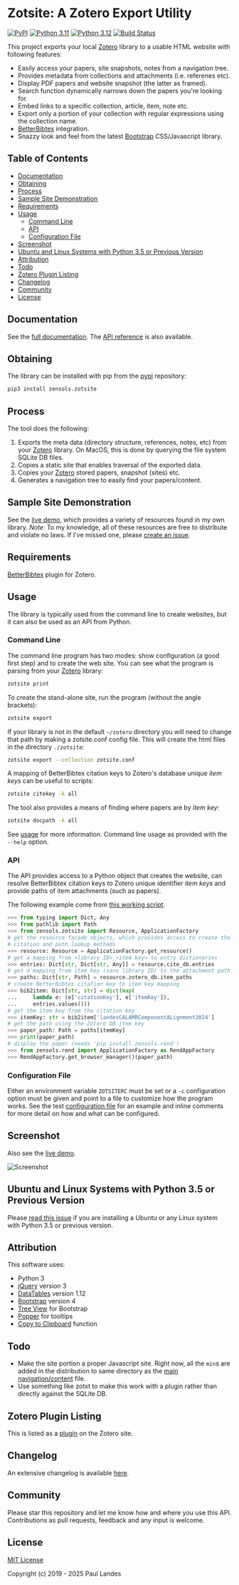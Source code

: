 # Zotsite: A Zotero Export Utility

[![PyPI][pypi-badge]][pypi-link]
[![Python 3.11][python311-badge]][python311-link]
[![Python 3.12][python311-badge]][python312-link]
[![Build Status][build-badge]][build-link]

This project exports your local [Zotero] library to a usable HTML website with
following features:

* Easily access your papers, site snapshots, notes from a navigation tree.
* Provides metadata from collections and attachments (i.e. referenes etc).
* Display PDF papers and website snapshot (the latter as framed).
* Search function dynamically narrows down the papers you're looking for.
* Embed links to a specific collection, article, item, note etc.
* Export only a portion of your collection with regular expressions using the
  collection name.
* [BetterBibtex] integration.
* Snazzy look and feel from the latest [Bootstrap] CSS/Javascript library.

<!-- markdown-toc start - Don't edit this section. Run M-x markdown-toc-refresh-toc -->
## Table of Contents

- [Documentation](#documentation)
- [Obtaining](#obtaining)
- [Process](#process)
- [Sample Site Demonstration](#sample-site-demonstration)
- [Requirements](#requirements)
- [Usage](#usage)
    - [Command Line](#command-line)
    - [API](#api)
    - [Configuration File](#configuration-file)
- [Screenshot](#screenshot)
- [Ubuntu and Linux Systems with Python 3.5 or Previous Version](#ubuntu-and-linux-systems-with-python-35-or-previous-version)
- [Attribution](#attribution)
- [Todo](#todo)
- [Zotero Plugin Listing](#zotero-plugin-listing)
- [Changelog](#changelog)
- [Community](#community)
- [License](#license)

<!-- markdown-toc end -->


## Documentation

See the [full documentation](https://plandes.github.io/zotsite/index.html).
The [API reference](https://plandes.github.io/zotsite/api.html) is also
available.


## Obtaining

The library can be installed with pip from the [pypi] repository:
```bash
pip3 install zensols.zotsite
```


## Process

The tool does the following:

1. Exports the meta data (directory structure, references, notes, etc) from
   your [Zotero] library.  On MacOS, this is done by querying the file system
   SQLite DB files.
2. Copies a static site that enables traversal of the exported data.
3. Copies your [Zotero] stored papers, snapshot (sites) etc.
4. Generates a navigation tree to easily find your papers/content.


## Sample Site Demonstration

See the [live demo], which provides a variety of resources found in my own
library.  *Note:* To my knowledge, all of these resources are free to
distribute and violate no laws.  If I've missed one,
please [create an issue](CONTRIBUTING.md).

## Requirements

[BetterBibtex] plugin for Zotero.


## Usage

The library is typically used from the command line to create websites, but it
can also be used as an API from Python.


### Command Line

The command line program has two modes: show configuration (a good first step)
and to create the web site.  You can see what the program is parsing from your
[Zotero] library:

```bash
zotsite print
```

To create the stand-alone site, run the program (without the angle brackets):

```bash
zotsite export
```

If your library is not in the default `~/zotero` directory you will need to
change that path by making a zotsite.conf config file.  This will create the
html files in the directory `./zotsite`:

```bash
zotsite export --collection zotsite.conf
```

A mapping of BetterBibtex citation keys to Zotero's database unique *item keys*
can be useful to scripts:
```bash
zotsite citekey -k all
```

The tool also provides a means of finding where papers are by *item key*:
```bash
zotsite docpath -k all
```

See [usage](doc/usage.md) for more information.  Command line usage as provided
with the `--help` option.


### API

The API provides access to a Python object that creates the website, can
resolve BetterBibtex citation keys to Zotero unique identifier *item keys* and
provide paths of item attachments (such as papers).

The following example come from [this working script](example/showpaper.py).

```python
>>> from typing import Dict, Any
>>> from pathlib import Path
>>> from zensols.zotsite import Resource, ApplicationFactory
# get the resource facade objects, which provides access to create the site,
# citation and path lookup methods
>>> resource: Resource = ApplicationFactory.get_resource()
# get a mapping from <library ID>_<item key> to entry dictionaries
>>> entries: Dict[str, Dict[str, Any]] = resource.cite_db.entries
# get a mapping from item key (sans library ID) to the attachment path
>>> paths: Dict[str, Path] = resource.zotero_db.item_paths
# create BetterBibtex citation key to item key mapping
>>> bib2item: Dict[str, str] = dict(map(
...     lambda e: (e['citationKey'], e['itemKey']),
...     entries.values()))
# get the item key from the citation key
>>> itemKey: str = bib2item['landesCALAMRComponentALignment2024']
# get the path using the Zotero DB item key
>>> paper_path: Path = paths[itemKey]
>>> print(paper_path)
# display the paper (needs 'pip install zensols.rend')
>>> from zensols.rend import ApplicationFactory as RendAppFactory
>>> RendAppFactory.get_browser_manager()(paper_path)
```


### Configuration File

Either an environment variable `ZOTSITERC` must be set or a `-c` configuration
option must be given and point to a file to customize how the program works.
See the test [configuration file] for an example and inline comments for more
detail on how and what can be configured.


## Screenshot

Also see the [live demo].

![Screenshot][screenshot]


## Ubuntu and Linux Systems with Python 3.5 or Previous Version

Please [read this issue](https://github.com/plandes/zotsite/issues/4) if you
are installing a Ubuntu or any Linux system with Python 3.5 or previous
version.


## Attribution

This software uses:
* Python 3
* [jQuery] version 3
* [DataTables] version 1.12
* [Bootstrap] version 4
* [Tree View] for Bootstrap
* [Popper] for tooltips
* [Copy to Clipboard] function


## Todo

* Make the site portion a proper Javascript site.  Right now, all the `min`s
  are added in the distribution to same directory as
  the [main navigation/content](resources/site/src/js/zotero.js) file.
* Use something like zotxt to make this work with a plugin rather than directly
  against the SQLite DB.


## Zotero Plugin Listing

This is listed as a [plugin] on the Zotero site.


## Changelog

An extensive changelog is available [here](CHANGELOG.md).


## Community

Please star this repository and let me know how and where you use this API.
Contributions as pull requests, feedback and any input is welcome.


## License

[MIT License](LICENSE.md)

Copyright (c) 2019 - 2025 Paul Landes


<!-- links -->
[pypi]: https://pypi.org/project/zensols.zotsite/
[pypi-link]: https://pypi.python.org/pypi/zensols.zotsite
[pypi-badge]: https://img.shields.io/pypi/v/zensols.zotsite.svg
[python311-badge]: https://img.shields.io/badge/python-3.11-blue.svg
[python311-link]: https://www.python.org/downloads/release/python-3110
[python312-badge]: https://img.shields.io/badge/python-3.11-blue.svg
[python312-link]: https://www.python.org/downloads/release/python-3120
[build-badge]: https://github.com/plandes/zotsite/workflows/CI/badge.svg
[build-link]: https://github.com/plandes/zotsite/actions
[gitter-link]: https://gitter.im/zoterosite/zotsite
[gitter-badge]: https://badges.gitter.im/zoterosite/gitter.png

[live demo]: https://plandes.github.io/zotsite/demo/index.html
[screenshot]: https://raw.githubusercontent.com/plandes/zotsite/master/doc/snapshot.png

[Zotero]: https://www.zotero.org
[jQuery]: https://jquery.com
[DataTables]: https://datatables.net
[Bootstrap]: https://getbootstrap.com
[Tree View]: https://github.com/jonmiles/bootstrap-treeview
[Popper]: https://popper.js.org
[plugin]: https://www.zotero.org/support/plugins#website_integration
[Copy to Clipboard]: https://ourcodeworld.com/articles/read/143/how-to-copy-text-to-clipboard-with-javascript-easily
[BetterBibtex]: https://github.com/retorquere/zotero-better-bibtex
[configuration file]: test-resources/zotsite.conf
[Python regular expression]: https://docs.python.org/3/library/re.html
